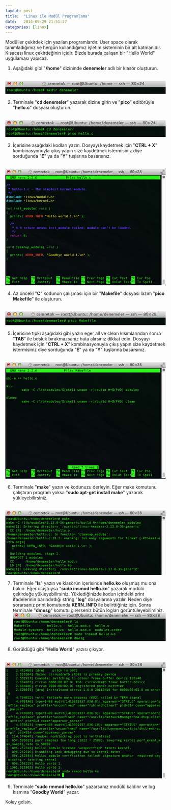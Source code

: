 ```yaml
---
layout: post
title:  "Linux ile Modül Programlama"
date:   2014-09-29 21:51:27
categories: [linux]
---
```

Modüller çekirdek için yazılan programlardır. User space olarak tanımladığımız ve hergün kullandığımız işletim sisteminin bir alt katmanıdır. Kısacası linux çekirdeğinin içidir. Bizde burada çalışan bir "Hello World" uygulaması yapıcaz.

1) Aşağıdaki gibi "<b>/home</b>" dizininde <b>denemeler</b> adlı bir klasör oluşturun.

<br>![Resim](/images/16-1.png)<br>

2) Terminale "<b>cd denemeler</b>" yazarak dizine girin ve "<b>pico</b>" editörüyle "<b>hello.c</b>" dosyası oluşturun.

<br>![Resim](/images/16-2.png)<br>

3) İçerisine aşağıdaki kodları yazın. Dosyayı kaydetmek için "<b>CTRL + X</b>" kombinasyonuyla çıkış yapın size kaydetmek istermisiniz diye sorduğunda "<b>E</b>" ya da "<b>Y</b>" tuşlarına basarsınız.

<br>![Resim](/images/16-3.png)<br>

4) Az önceki "<b>C</b>" kodunun çalışması için bir "<b>Makefile</b>" dosyası lazım      "<b>pico Makefile</b>" ile oluşturun.

<br>![Resim](/images/16-4.png)<br>

5) İçerisine tıpkı aşağıdaki gibi yazın eger all ve clean kısımlarından sonra "<b>TAB</b>" ile boşluk bırakmazsanız hata alırsınız dikkat edin. Dosyayı kaydetmek için "<b>CTRL + X</b>" kombinasyonuyla çıkış yapın size kaydetmek istermisiniz diye sorduğunda "<b>E</b>" ya da "<b>Y</b>" tuşlarına basarsınız.

<br>![Resim](/images/16-5.png)<br>

6) Terminale "<b>make</b>" yazın ve kodunuzu derleyin. Eğer make komutunu çalıştıran program yoksa "<b>sudo apt-get install make</b>" yazarak yükleyebilirsiniz.

<br>![Resim](/images/16-6.png)<br>

7) Terminale "<b>ls</b>" yazın ve klasörün içerisinde <b>hello.ko</b> oluşmuş mu ona bakın. Eğer oluştuysa "<b>sudo insmod hello.ko</b>" yazarak modülü çekirdeğe yükleyebilirsiniz. Yüklediğinizde kodun içindeki print ifadelerinin barındırdığı string "<b>log</b>" dosyalarına yazılır. Neden diye sorarsanız print komutunda <b>KERN_INFO</b> ile belirttiğiniz için. Sonra terminale "<b>dmesg</b>" komutu girerseniz bütün logları görüntüleyebilirsiniz.
<br>![Resim](/images/16-7.png)<br>

8) Görüldüğü gibi "<b>Hello World</b>" yazısı çıkıyor.

<br>![Resim](/images/16-8.png)<br>



9) Terminale "<b>sudo rmmod hello.ko</b>" yazarsanız modülü kaldırır ve log kısmına "<b>Goodby World</b>" yazar.

Kolay gelsin.